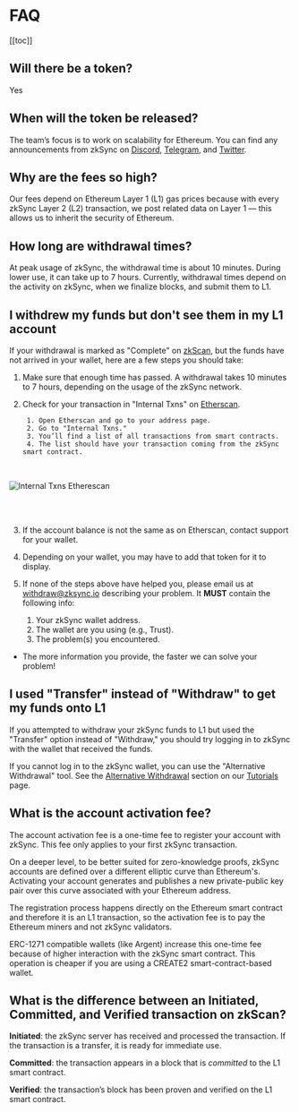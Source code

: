 # FAQ

[[toc]]

## Will there be a token?

Yes

## When will the token be released?

The team’s focus is to work on scalability for Ethereum. You can find any announcements from zkSync on
[Discord](https://discord.com/invite/px2aR7w), [Telegram](https://t.me/zksync), and
[Twitter](https://twitter.com/zksync).

## Why are the fees so high?

Our fees depend on Ethereum Layer 1 (L1) gas prices because with every zkSync Layer 2 (L2) transaction, we post related
data on Layer 1 — this allows us to inherit the security of Ethereum.

## How long are withdrawal times?

At peak usage of zkSync, the withdrawal time is about 10 minutes. During lower use, it can take up to 7 hours.
Currently, withdrawal times depend on the activity on zkSync, when we finalize blocks, and submit them to L1.

## I withdrew my funds but don't see them in my L1 account

If your withdrawal is marked as "Complete" on [zkScan](https://zkscan.io/), but the funds have not arrived in your
wallet, here are a few steps you should take:

1. Make sure that enough time has passed. A withdrawal takes 10 minutes to 7 hours, depending on the usage of the
    zkSync network.

2. Check for your transaction in "Internal Txns" on [Etherscan](https://etherscan.io/).

        1. Open Etherscan and go to your address page.
        2. Go to "Internal Txns."
        3. You’ll find a list of all transactions from smart contracts.
        4. The list should have your transaction coming from the zkSync smart contract.

<br>

![Internal Txns Etherescan](/int-txns.png)

<br>
<br>

3.  If the account balance is not the same as on Etherscan, contact support for your wallet.

4.  Depending on your wallet, you may have to add that token for it to display.

5.  If none of the steps above have helped you, please email us at withdraw@zksync.io describing your problem. It
    **MUST** contain the following info:

    1. Your zkSync wallet address.
    2. The wallet are you using (e.g., Trust).
    3. The problem(s) you encountered.

- The more information you provide, the faster we can solve your problem!

## I used "Transfer" instead of "Withdraw" to get my funds onto L1

If you attempted to withdraw your zkSync funds to L1 but used the "Transfer" option instead of "Withdraw," you should
try logging in to zkSync with the wallet that received the funds.

If you cannot log in to the zkSync wallet, you can use the "Alternative Withdrawal" tool. See the
[Alternative Withdrawal](../tutorials/#alternative-withdrawal) section on our [Tutorials](../tutorials) page.

## What is the account activation fee?

The account activation fee is a one-time fee to register your account with zkSync. This fee only applies to your first
zkSync transaction.

On a deeper level, to be better suited for zero-knowledge proofs, zkSync accounts are defined over a different elliptic
curve than Ethereum's. Activating your account generates and publishes a new private-public key pair over this curve
associated with your Ethereum address.

The registration process happens directly on the Ethereum smart contract and therefore it is an L1 transaction, so the
activation fee is to pay the Ethereum miners and not zkSync validators.

ERC-1271 compatible wallets (like Argent) increase this one-time fee because of higher interaction with the zkSync smart
contract. This operation is cheaper if you are using a CREATE2 smart-contract-based wallet.

## What is the difference between an Initiated, Committed, and Verified transaction on zkScan?

**Initiated**: the zkSync server has received and processed the transaction. If the transaction is a transfer, it is
ready for immediate use.

**Committed**: the transaction appears in a block that is _committed_ to the L1 smart contract.

**Verified**: the transaction’s block has been proven and verified on the L1 smart contract.
